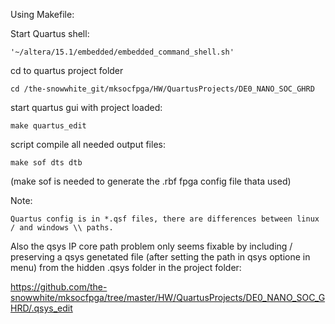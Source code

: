 Using Makefile:

Start Quartus shell:
    
    '~/altera/15.1/embedded/embedded_command_shell.sh'

cd to quartus project folder

    cd /the-snowwhite_git/mksocfpga/HW/QuartusProjects/DE0_NANO_SOC_GHRD

start quartus gui with project loaded:

    
    make quartus_edit

    
script compile all needed output files:

    make sof dts dtb
    

(make sof is needed to generate the .rbf fpga config file thata used)    
    
Note:


    Quartus config is in *.qsf files, there are differences between linux / and windows \\ paths.


Also the qsys IP core path problem only seems fixable by including / preserving a qsys genetated file (after setting the path in qsys optione in menu)
from the hidden .qsys folder in the project folder:

https://github.com/the-snowwhite/mksocfpga/tree/master/HW/QuartusProjects/DE0_NANO_SOC_GHRD/.qsys_edit
